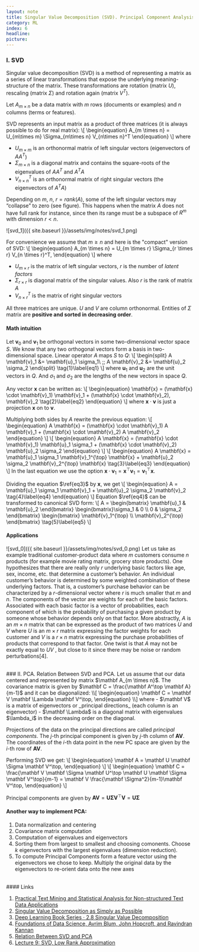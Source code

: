 ```yaml
---
layout: note
title: Singular Value Decomposition (SVD). Principal Component Analysis (PCA).
category: ML
index: 6
headline:
picture:
---
```


### I. SVD

Singular value decomposition (SVD) is a method of representing a matrix as a series
of linear transformations that expose the underlying meaning-structure of the matrix.
These transformations are rotation (matrix $U$), rescaling (matrix $\Sigma$) and rotation again (matrix $V^T$).

Let $A_{m \times n}$ be a data matrix with $m$ rows (documents or examples) and $n$ columns (terms or features).


SVD represents an input matrix as a product of three matrices (it is always possible to do for real matrix):
\\[
\begin{equation}
A_{m \times n} = U_{m\times m} \Sigma_{m\times n} V_{n\times n}^T
\end{equation}
\\]
where

- $U_{m \times m}$ is an orthonormal matrix of left singular vectors (eigenvectors of $AA^T$)
- $\Sigma_{m \times n}$ is a diagonal matrix and contains the square-roots of the eigenvalues of $AA^T$ and $A^T A$
- $V_{n \times n}^T$  is an orthonormal matrix of right singular vectors (the eigenvectors of $A^T A$)

Depending on $m$, $n$, $r = rank(A)$, some of the left singular vectors may “collapse” to zero (see figure). 
This happens when the matrix $A$ does not have full rank for instance, since then its range must be a subspace of $R^m$ with dimension $r < n$.

![svd_1]({{ site.baseurl }}/assets/img/notes/svd_1.png)

For convenience we assume that $m \geq n$ and here is the "compact" version of SVD:
\\[
\begin{equation}
A_{m \times n} = U_{m \times r} \Sigma_{r \times r} V_{n \times r}^T,
\end{equation}
\\]
where

- $U_{m \times r}$ is the matrix of left singular vectors, $r$ is the number of _latent factors_
- $\Sigma_{r \times r}$ is diagonal matrix of the singular values. Also $r$ is the rank of matrix $A$
- $V_{n \times r}^T$ is the matrix of right singular vectors



All three matrices are unique. $U$ and $V$ are column orthonormal. Entities of $\Sigma$ matrix are
__positive and sorted in decreasing order__.



#### Math intuition
Let $\mathbf{v}_0$ and $\mathbf{v}_1$ be orthogonal vectors in some two-dimensional vector space $S$. We know that any two orthogonal vectors 
form a basis in two-dimensional space. Linear operator $A$ maps $S$ to $Q$:
\\[
\begin{split}
A \mathbf{v}_1 &= \mathbf{u}_1 \sigma_1\\ \;\;
A \mathbf{v}_2 &= \mathbf{u}_2 \sigma_2 
\end{split} \tag{1}\label{eq1}
\\]
where $\mathbf{u}_1$ and $\mathbf{u}_2$ are the unit vectors in $Q$.
And $\sigma_1$ and $\sigma_2$ are the lengths of the new vectors in space $Q$.

Any vector $\mathbf{x}$ can be written as:
\\[
\begin{equation}
\mathbf{x} = (\mathbf{x} \cdot \mathbf{v}_1) \mathbf{v}_1 + (\mathbf{x} \cdot \mathbf{v}_2), \mathbf{v}_2 \tag{2}\label{eq2}
\end{equation}
\\]
where $\mathbf{x} \cdot \mathbf{v}$ is just a projection $\mathbf{x}$ on to $\mathbf{v}$.

Multiplying both sides by $A$ rewrite the previous equation:
\\[
\begin{equation}
A \mathbf{x} = (\mathbf{x} \cdot \mathbf{v}_1) A \mathbf{v}_1 + (\mathbf{x} \cdot \mathbf{v}_2) A \mathbf{v}_2
\end{equation}
\\]
\\[
\begin{equation}
A \mathbf{x} = (\mathbf{x} \cdot \mathbf{v}_1) \mathbf{u}_1 \sigma_1 + (\mathbf{x} \cdot \mathbf{v}_2) \mathbf{u}_2 \sigma_2
\end{equation}
\\]
\\[
\begin{equation}
A \mathbf{x} = \mathbf{u}_1 \sigma_1 \mathbf{v}_1^{\top} \mathbf{x} + \mathbf{u}_2 \sigma_2 \mathbf{v}_2^{\top} \mathbf{x} \tag{3}\label{eq3}
\end{equation}
\\]
In the last equation we use the option $\mathbf{x} \cdot \mathbf{v}_1 = \mathbf{x}^{\top} \mathbf{v}_1 = \mathbf{v}_1^{\top} \mathbf{x}$.

Dividing the equation $\ref{eq3}$ by $\mathbf{x}$, we get
\\[
\begin{equation}
A = \mathbf{u}_1 \sigma_1 \mathbf{v}_1 + \mathbf{u}_2 \sigma_2 \mathbf{v}_2 \tag{4}\label{eq4}
\end{equation}
\\]
Equation $\ref{eq4}$ can be transformed to canonical SVD form:
\\[
A = \begin{bmatrix}
\mathbf{u}_1 & \mathbf{u}_2
\end{bmatrix}
\begin{bmatrix}\sigma_1 & 0 \\\\ 0 & \sigma_2 \end{bmatrix}
\begin{bmatrix} \mathbf{v}_1^{\top} \\\\ \mathbf{v}_2^{\top} \end{bmatrix}
\tag{5}\label{eq5}
\\]

#### Applications
![svd_0]({{ site.baseurl }}/assets/img/notes/svd_0.png)
Let us take as example traditional customer-product data where $m$ customers consume $n$ products (for example movie rating matrix,
grocery store products).  One hypothesizes that there are really only $r$ underlying basic factors like age, sex, income, etc. that
determine a customer’s behavior. An individual customer’s behavior is determined by some weighted combination of these underlying factors.
That is, a customer’s purchase behavior can be characterized by a $r$-dimensional vector where $r$ is much smaller
that $m$ and $n$. The components of the vector are weights for each of the basic factors.
Associated with each basic factor is a vector of probabilities, each component of which is
the probability of purchasing a given product by someone whose behavior depends only
on that factor. More abstractly, $A$ is an $m\times n$ matrix that can be expressed as the product
of two matrices $U$ and $V$ where $U$ is an $m \times r$ matrix expressing the factor weights for
each customer and $V$ is a $r \times n$ matrix expressing the purchase probabilities of products
that correspond to that factor. One twist is that $A$ may not be exactly equal to $UV$ , but
close to it since there may be noise or random perturbations[4].

<br>
### II. PCA. Relation Between SVD and PCA.
Let us assume that our data centered and represented by matrix $\mathbf A_{m \times n}$.
The covariance matrix is given by $\mathbf C = \frac{\mathbf A^\top \mathbf A}{m-1}$ and it can be diagonalized:
\\[
\begin{equation}
\mathbf C = \mathbf V \mathbf \Lambda \mathbf V^\top,
\end{equation}
\\]
where 
- $\mathbf V$ is a matrix of eigenvectors or _principal directions_ (each column is an eigenvector) 
- $\mathbf \Lambda$ is a diagonal matrix with eigenvalues $\lambda_i$ in the decreasing order on the diagonal.
  
Projections of the data on the principal directions are called _principal components_.
The $j$-th principal component is given by $j$-th column of $\mathbf A \mathbf V$. The coordinates of the $i$-th 
data point in the new PC space are given by the $i$-th row of $\mathbf A \mathbf V$.

Performing SVD we get:
\\[
\begin{equation}
\mathbf A = \mathbf U \mathbf \Sigma \mathbf V^\top,
\end{equation}
\\]
\\[
\begin{equation}
\mathbf C = \frac{\mathbf V \mathbf \Sigma \mathbf U^\top \mathbf U \mathbf \Sigma \mathbf V^\top}{m-1} = \mathbf V \frac{\mathbf \Sigma^2}{m-1}\mathbf V^\top,
\end{equation}
\\]

Principal components are given by $\mathbf A \mathbf V = \mathbf U \mathbf \Sigma \mathbf V^\top \mathbf V = \mathbf U \mathbf \Sigma$


#### Another way to implement PCA:

1. Data normalization and centering
2. Covariance matrix computation
3. Computation of eigenvalues and eigenvectors
4. Sorting them from largest to smallest and choosing comonents.
   Choose $k$ eigenvectors with the largest eigenvalues (dimension reduction).
5. To compute Principal Components form a feature vector using the eigenvectors we chose to keep.
   Multiply the original data by the eigenvectors to re-orient data onto the new axes

<br>
#### Links 

1. [Practical Text Mining and Statistical Analysis for Non-structured Text Data Applications](https://www.sciencedirect.com/book/9780123869791/practical-text-mining-and-statistical-analysis-for-non-structured-text-data-applications)
2. [Singular Value Decomposition as Simply as Possible](http://gregorygundersen.com/blog/2018/12/10/svd/)
3. [Deep Learning Book Series · 2.8 Singular Value Decomposition](https://hadrienj.github.io/posts/Deep-Learning-Book-Series-2.8-Singular-Value-Decomposition/)
4. [Foundations of Data Science, Avrim Blum, John Hopcroft, and Ravindran Kannan](https://www.cs.cmu.edu/~venkatg/teaching/CStheory-infoage/book-chapter-4.pdf)
5. [Relation Between SVD and PCA](https://intoli.com/blog/pca-and-svd/)
6. [Lecture 9: SVD, Low Rank Approximation](https://courses.cs.washington.edu/courses/cse521/16sp/521-lecture-9.pdf)